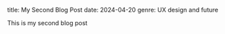 title: My Second Blog Post
date: 2024-04-20
genre: UX design and future

This is my second blog post